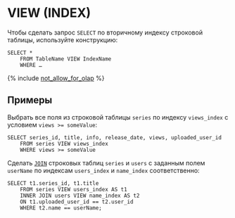 # VIEW (INDEX)

Чтобы сделать запрос `SELECT` по вторичному индексу строковой таблицы, используйте конструкцию:

```yql
SELECT *
    FROM TableName VIEW IndexName
    WHERE …
```

{% include [not_allow_for_olap](../../../../_includes/not_allow_for_olap_note.md) %}

## Примеры

Выбрать все поля из строковой таблицы `series` по индексу `views_index` с условием `views >= someValue`:

```yql
SELECT series_id, title, info, release_date, views, uploaded_user_id
    FROM series VIEW views_index
    WHERE views >= someValue
```

Сделать [`JOIN`](join.md) строковых таблиц `series` и `users` c заданным полем `userName` по индексам `users_index` и `name_index` соответственно:

```yql
SELECT t1.series_id, t1.title
    FROM series VIEW users_index AS t1
    INNER JOIN users VIEW name_index AS t2
    ON t1.uploaded_user_id == t2.user_id
    WHERE t2.name == userName;
```
